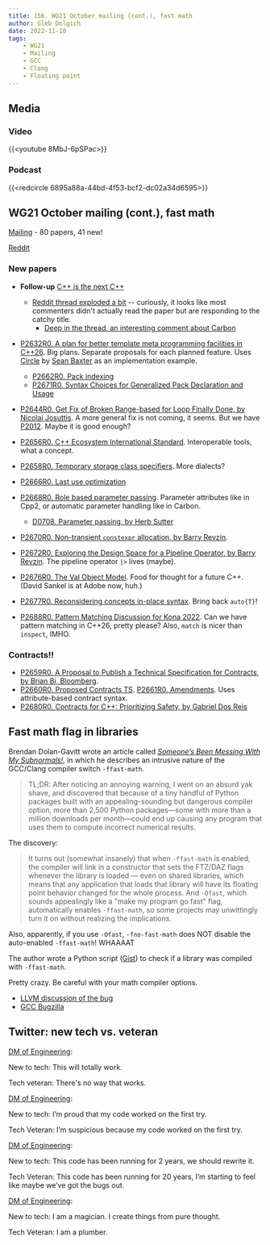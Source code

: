 ```yaml
---
title: 156. WG21 October mailing (cont.), fast math
author: Gleb Dolgich
date: 2022-11-10
tags:
    - WG21
    - Mailing
    - GCC
    - Clang
    - Floating point
---
```


## Media

### Video

{{<youtube 8MbJ-6pSPac>}}

### Podcast

{{<redcircle 6895a88a-44bd-4f53-bcf2-dc02a34d6595>}}

## WG21 October mailing (cont.), fast math

[Mailing](https://www.open-std.org/jtc1/sc22/wg21/docs/papers/2022/#mailing2022-10) - 80 papers, 41 new!

[Reddit](https://www.reddit.com/r/cpp/comments/y60pec/wg21_aka_c_standard_committee_october_2022_mailing/)

### New papers

* **Follow-up** [C++ is the next C++](https://www.open-std.org/jtc1/sc22/wg21/docs/papers/2022/p2657r0.html)
  * [Reddit thread exploded a bit](https://www.reddit.com/r/programming/comments/yjyst3/c_is_the_next_c/) -- curiously, it looks like most commenters didn't actually read the paper but are responding to the catchy title.
    * [Deep in the thread, an interesting comment about Carbon](https://www.reddit.com/r/programming/comments/yjyst3/c_is_the_next_c/iuqyr4x/)

* [P2632R0. A plan for better template meta programming facilities in C++26](https://www.open-std.org/jtc1/sc22/wg21/docs/papers/2022/p2632r0.pdf). Big plans. Separate proposals for each planned feature. Uses [Circle](https://www.circle-lang.org/) by [Sean Baxter](https://twitter.com/seanbax) as an implementation example.
  * [P2662R0. Pack indexing](https://www.open-std.org/jtc1/sc22/wg21/docs/papers/2022/p2662r0.pdf)
  * [P2671R0. Syntax Choices for Generalized Pack Declaration and Usage](https://www.open-std.org/jtc1/sc22/wg21/docs/papers/2022/p2671r0.html)
* [P2644R0. Get Fix of Broken Range-based for Loop Finally Done, by Nicolai Josuttis](https://www.open-std.org/jtc1/sc22/wg21/docs/papers/2022/p2644r0.pdf). A more general fix is not coming, it seems. But we have [P2012](http://wg21.link/P2012). Maybe it is good enough?
* [P2656R0. C++ Ecosystem International Standard](https://www.open-std.org/jtc1/sc22/wg21/docs/papers/2022/p2656r0.html). Interoperable tools, what a concept.
* [P2658R0. Temporary storage class specifiers](https://www.open-std.org/jtc1/sc22/wg21/docs/papers/2022/p2657r0.html). More dialects?
* [P2666R0. Last use optimization](https://www.open-std.org/jtc1/sc22/wg21/docs/papers/2022/p2666r0.pdf)
* [P2668R0. Role based parameter passing](https://www.open-std.org/jtc1/sc22/wg21/docs/papers/2022/p2668r0.pdf). Parameter attributes like in Cpp2, or automatic parameter handling like in Carbon.
  * [D0708. Parameter passing, by Herb Sutter](https://github.com/hsutter/708/blob/main/708.pdf)
* [P2670R0. Non-transient `constexpr` allocation, by Barry Revzin](https://www.open-std.org/jtc1/sc22/wg21/docs/papers/2022/p2670r0.html).
* [P2672R0. Exploring the Design Space for a Pipeline Operator, by Barry Revzin](https://www.open-std.org/jtc1/sc22/wg21/docs/papers/2022/p2672r0.html). The pipeline operator `|>` lives (maybe).
* [P2676R0. The Val Object Model](https://www.open-std.org/jtc1/sc22/wg21/docs/papers/2022/p2676r0.pdf). Food for thought for a future C++. (David Sankel is at Adobe now, huh.)
* [P2677R0. Reconsidering concepts in-place syntax](https://www.open-std.org/jtc1/sc22/wg21/docs/papers/2022/p2677r0.pdf). Bring back `auto{T}`!
* [P2688R0. Pattern Matching Discussion for Kona 2022](https://www.open-std.org/jtc1/sc22/wg21/docs/papers/2022/p2688r0.pdf). Can we have pattern matching in C++26, pretty please? Also, `match` is nicer than `inspect`, IMHO.

### Contracts!!

* [P2659R0. A Proposal to Publish a Technical Specification for Contracts, by Brian Bi, Bloomberg](https://www.open-std.org/jtc1/sc22/wg21/docs/papers/2022/p2659r0.pdf).
* [P2660R0. Proposed Contracts TS](https://www.open-std.org/jtc1/sc22/wg21/docs/papers/2022/p2660r0.pdf). [P2661R0. Amendments](https://www.open-std.org/jtc1/sc22/wg21/docs/papers/2022/p2661r0.pdf). Uses attribute-based contract syntax.
* [P2680R0. Contracts for C++: Prioritizing Safety, by Gabriel Dos Reis](https://www.open-std.org/jtc1/sc22/wg21/docs/papers/2022/p2680r0.pdf)

## Fast math flag in libraries

Brendan Dolan-Gavitt wrote an article called [_Someone’s Been Messing With My Subnormals!_](https://moyix.blogspot.com/2022/09/someones-been-messing-with-my-subnormals.html), in which he describes an intrusive nature of the GCC/Clang compiler switch `-ffast-math`.

> TL;DR: After noticing an annoying warning, I went on an absurd yak shave, and discovered that because of a tiny handful of Python packages built with an appealing-sounding but dangerous compiler option, more than 2,500 Python packages—some with more than a million downloads per month—could end up causing any program that uses them to compute incorrect numerical results.

The discovery:

> It turns out (somewhat insanely) that when `-ffast-math` is enabled, the compiler will link in a constructor that sets the FTZ/DAZ flags whenever the library is loaded — even on shared libraries, which means that any application that loads that library will have its floating point behavior changed for the whole process. And `-Ofast`, which sounds appealingly like a "make my program go fast" flag, automatically enables `-ffast-math`, so some projects may unwittingly turn it on without realizing the implications.

Also, apparently, if you use `-Ofast`, `-fno-fast-math` does NOT disable the auto-enabled `-ffast-math`! WHAAAAT

The author wrote a Python script ([Gist](https://gist.github.com/moyix/2154125d0cb9947ec0525fb49449fab7)) to check if a library was compiled with `-ffast-math`.

Pretty crazy. Be careful with your math compiler options.

* [LLVM discussion of the bug](https://github.com/llvm/llvm-project/issues/57589)
* [GCC Bugzilla](https://gcc.gnu.org/bugzilla/show_bug.cgi?id=55522)

## Twitter: new tech vs. veteran

[DM of Engineering](https://twitter.com/dmofengineering/status/1556387621047132160):

New to tech:
This will totally work.

Tech veteran:
There's no way that works.

[DM of Engineering](https://twitter.com/dmofengineering/status/1556389086725672960):

New to tech:
I’m proud that my code worked on the first try.

Tech Veteran:
I’m suspicious because my code worked on the first try.

[DM of Engineering](https://twitter.com/dmofengineering/status/1556388408078938112):

New to tech:
This code has been running for 2 years, we should rewrite it.

Tech Veteran:
This code has been running for 20 years, I’m starting to feel like maybe we’ve got the bugs out.

[DM of Engineering](https://twitter.com/dmofengineering/status/1556384811467489281):

New to tech:
I am a magician. I create things from pure thought.

Tech Veteran:
I am a plumber.

